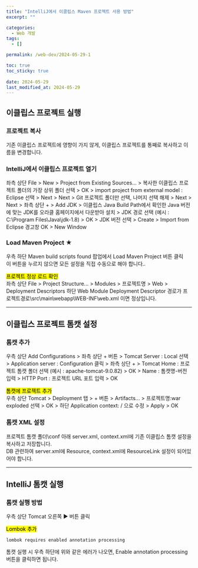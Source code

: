 ```yaml
---
title: "IntelliJ에서 이클립스 Maven 프로젝트 사용 방법"
excerpt: ""

categories:
  - Web 개발
tags:
  - []

permalink: /web-dev/2024-05-29-1

toc: true
toc_sticky: true
 
date: 2024-05-29
last_modified_at: 2024-05-29
---
```


## 이클립스 프로젝트 실행

### 프로젝트 복사
기존 이클립스 프로젝트에 영향이 가지 않게, 이클립스 프로젝트를 통째로 복사하고 이름을 변경합니다.

### IntelliJ에서 이클립스 프로젝트 열기
좌측 상단 File > New > Project from Existing Sources... > 복사한 이클립스 프로젝트 폴더의 가장 상위 폴더 선택 > OK > import project from external model : Eclipse 선택 > Next > Next > Git 프로젝트 폴더만 선택, 나머지 선택 해제 > Next > Next > 좌측 상단 + > Add JDK > 이클립스 Java Build Path에서 확인한 Java 버전에 맞는 JDK를 오라클 홈페이지에서 다운받아 설치 > JDK 경로 선택 (예시 : C:\Program Files\Java\jdk-1.8) > OK > JDK 버전 선택 > Create > Import from Eclipse 경고창 OK > New Window

### Load Maven Project ★
우측 하단 Maven build scripts found 팝업에서 Load Maven Project 버튼 클릭  
이 버튼을 누르지 않으면 모든 설정을 직접 수동으로 해야 합니다..

<mark>프로젝트 정상 로드 확인</mark>  
좌측 상단 File > Project Structure... > Modules > 프로젝트명 > Web > Deployment Descriptors 하단 Web Module Deployment Descriptor 경로가 프로젝트경로\src\main\webapp\WEB-INF\web.xml 이면 정상입니다.

---

## 이클립스 프로젝트 톰캣 설정

### 톰캣 추가
우측 상단 Add Configurations > 좌측 상단 + 버튼 > Tomcat Server : Local 선택 > Application server : Configuration 클릭 > 좌측 상단 + > Tomcat Home : 프로젝트 톰캣 폴더 선택 (예시 : apache-tomcat-9.0.82) > OK > Name : 톰캣명-버전 입력 > HTTP Port : 프로젝트 URL 포트 입력 > OK

<mark>톰캣에 프로젝트 추가</mark>  
우측 상단 Tomcat > Deployment 탭 > + 버튼 > Artifacts... > 프로젝트명:war exploded 선택 > OK > 하단 Application context: / 으로 수정 > Apply > OK

### 톰캣 XML 설정
프로젝트 톰캣 폴더\conf 아래 server.xml, context.xml에 기존 이클립스 톰캣 설정을 복사하고 저장합니다.  
DB 관련하여 server.xml에 Resource, context.xml에 ResourceLink 설정이 되어있어야 합니다.

---

## IntelliJ 톰캣 실행

### 톰캣 실행 방법
우측 상단 Tomcat 오른쪽 ▶ 버튼 클릭

<mark>Lombok 추가</mark>
```
lombok requires enabled annotation processing
```
톰캣 실행 시 우측 하단에 위와 같은 에러가 나오면, Enable annotation processing 버튼을 클릭하면 됩니다.
